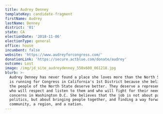 ```yaml
---
title: Audrey Denney
templateKey: candidate-fragment
firstName: Audrey
lastName: Denney
district: '01'
state: CA
electionDate: '2018-11-06'
electionType: general
office: house
incumbent: false
website: 'https://www.audreyforcongress.com/'
donationLink: 'https://secure.actblue.com/donate/audrey'
outcome: Lost
image: /img/jd_site_audreydenney_550x600_061218.jpg
blurb: >-
  Audrey Denney has never found a place she loves more than the North State. She
  is running for Congress in California's 1st District because she believes that
  the people of the North State deserve better. They deserve a representative
  who will respect and listen to them and who will fight for their needs and
  concerns in Washington D.C. She believes that the job is not about partisan
  politics, but about bringing people together, and finding a way forward as a
  community, a region, and a nation.
---
```



